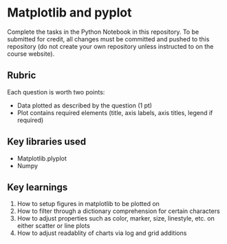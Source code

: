 # Matplotlib and pyplot

Complete the tasks in the Python Notebook in this repository.
To be submitted for credit, all changes must be committed and pushed to this repository (do not create your own repository unless instructed to on the course website).

## Rubric

Each question is worth two points: 

* Data plotted as described by the question (1 pt)
* Plot contains required elements (title, axis labels, axis titles, legend if required)

## Key libraries used

* Matplotlib.plyplot
* Numpy

## Key learnings

1. How to setup figures in matplotlib to be plotted on
2. How to filter through a dictionary comprehension for certain characters
3. How to adjust properties such as color, marker, size, linestyle, etc. on either scatter or line plots
4. How to adjust readablity of charts via log and grid additions